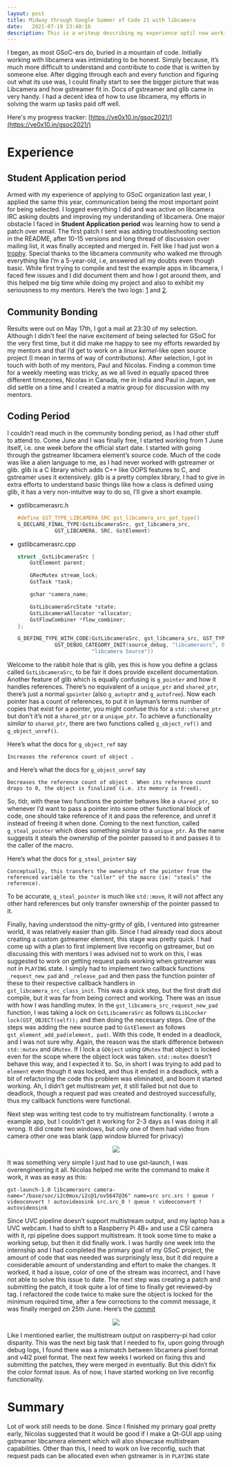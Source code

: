 ```yaml
---
layout: post
title: Midway through Google Summer of Code 21 with libcamera
date:   2021-07-19 23:40:16
description: This is a writeup describing my experience uptil now working with libcamera
---
```


I began, as most GSoC-ers do, buried in a mountain of code. Initially working with libcamera was intimidating to be honest. Simply because, it’s much more difficult to understand and contribute to code that is written by someone else. After digging through each and every function and figuring out what its use was, I could finally start to see the bigger picture that was Libcamera and how gstreamer fit in. Docs of gstreamer and glib came in very handy. I had a decent idea of how to use libcamera, my efforts in solving the warm up tasks paid off well.

Here's my progress tracker: [https://ve0x10.in/gsoc2021/](https://ve0x10.in/gsoc2021/)

# Experience
## Student Application period
Armed with my experience of applying to GSoC organization last year, I applied the same this year, communication being the most important point for being selected. I logged everything I did and was active on libcamera IRC asking doubts and improving my understanding of libcamera. One major obstacle I faced in **Student Application period** was learning how to send a patch over email. The first patch I sent was adding troubleshooting section in the README, after 10-15 versions and long thread of discussion over mailing list, it was finally accepted and merged in. Felt like I had just won a [trophy](https://git.linuxtv.org/libcamera.git/commit/?id=76a5861f3ef0950d9b57e54668c9059ed7bddd89). Special thanks to the libcamera community who walked me through everything like I’m a 5-year-old, i.e, answered all my doubts even though basic. While first trying to compile and test the example apps in libcamera, I faced few issues and I did document them and how I got around them, and this helped me big time while doing my project and also to exhibit my seriousness to my mentors. Here’s the two logs: [1](https://ve0x10.in/blog/2021/03/23/libcamera-log.html) and [2](https://ve0x10.in/blog/2021/04/04/libcamera-log-2.html).

## Community Bonding
Results were out on May 17th, I got a mail at 23:30 of my selection. Although I didn't feel the naive excitement of being selected for GSoC for the very first time, but it did make me happy to see my efforts rewarded by my mentors and that I’d get to work on a *linux kernel*-like open source project (I mean in terms of way of contributions). After selection, I got in touch with both of my mentors, Paul and Nicolas. Finding a common time for a weekly meeting was tricky, as we all lived in equally spaced three different timezones, Nicolas in Canada, me in India and Paul in Japan, we did settle on a time and I created a matrix group for discussion with my mentors.

## Coding Period
I couldn’t read much in the community bonding period, as I had other stuff to attend to. Come June and I was finally free, I started working from 1 June itself, i.e. one week before the official start date. I started with going through the gstreamer libcamera element’s source code. Much of the code was like a alien language to me, as I had never worked with gstreamer or glib. glib is a C library which adds C++ like OOPS features to C, and gstreamer uses it extensively. glib is a pretty complex library, I had to give in extra efforts to understand basic things like how a class is defined using glib, it has a very non-intuitve way to do so, I’ll give a short example.

* gstlibcamerasrc.h
    ```c
    #define GST_TYPE_LIBCAMERA_SRC gst_libcamera_src_get_type()
    G_DECLARE_FINAL_TYPE(GstLibcameraSrc, gst_libcamera_src,
                GST_LIBCAMERA, SRC, GstElement)
    ```

* gstlibcamerasrc.cpp
    ```c
    struct _GstLibcameraSrc {
        GstElement parent;

        GRecMutex stream_lock;
        GstTask *task;

        gchar *camera_name;

        GstLibcameraSrcState *state;
        GstLibcameraAllocator *allocator;
        GstFlowCombiner *flow_combiner;
    };

    G_DEFINE_TYPE_WITH_CODE(GstLibcameraSrc, gst_libcamera_src, GST_TYPE_ELEMENT,
                GST_DEBUG_CATEGORY_INIT(source_debug, "libcamerasrc", 0,
                            "libcamera Source"))
    ```

Welcome to the rabbit hole that is glib, yes this is how you define a gclass called `GstLibcameraSrc`, to be fair it does provide excellent documentation. Another feature of glib which is equally confusing is `g_pointer` and how it handles references. There’s no equivalent of a `unique_ptr` and `shared_ptr`, there’s just a normal `gpointer` (also `g_autoptr` and `g_autofree`). Now each pointer has a count of references, to put it in layman’s terms number of copies that exist for a pointer, you might confuse this for a `std::shared_ptr` but don’t it’s not a `shared_ptr` or a `unique_ptr`. To achieve a functionality *similar* to `shared_ptr`, there are two functions called `g_object_ref()` and `g_object_unref()`. 

Here’s what the docs for `g_object_ref` say
```
Increases the reference count of object .
```
and Here’s what the docs for `g_object_unref` say
```
Decreases the reference count of object . When its reference count drops to 0, the object is finalized (i.e. its memory is freed).
```

So, tldr, with these two functions the pointer behaves like a `shared_ptr`, so whenever I’d want to pass a pointer into some other functional block of code, one should take reference of it and pass the reference, and unref it instead of freeing it when done. Coming to the next function, called `g_steal_pointer` which does something *similar* to a `unique_ptr`. As the name suggests it steals the ownership of the pointer passed to it and passes it to the caller of the macro.

Here’s what the docs for `g_steal_pointer` say
```
Conceptually, this transfers the ownership of the pointer from the referenced variable to the "caller" of the macro (ie: "steals" the reference).
```
To be accurate, `g_steal_pointer` is much like `std::move`, it will not affect any other hard references but only transfer ownership of the pointer passed to it.

Finally, having understood the nitty-gritty of glib, I ventured into gstreamer world, it was relatively easier than glib. Since I had already read docs about creating a custom gstreamer element, this stage was pretty quick. I had come up with a plan to first implement live reconfig on gstreamer, but on discussing this with mentors I was advised not to work on this, I was suggested to work on getting request pads working when gstreamer was not in `PLAYING` state. I simply had to implement two callback functions `_request_new_pad` and `_release_pad` and then pass the function pointer of these to their respective callback handlers in `gst_libcamera_src_class_init`. This was a quick step, but the first draft did compile, but it was far from being correct and working. There was an issue with how I was handling mutex. In the `gst_libcamera_src_request_new_pad` function, I was taking a lock on `GstLibcameraSrc` as follows `GLibLocker lock(GST_OBJECT(self));` and then doing the necessary steps. One of the steps was adding the new source pad to `GstElement` as follows `gst_element_add_pad(element, pad)`. With this code, It ended in a deadlock, and I was not sure why. Again, the reason was the stark difference between `std::mutex` and `GMutex`. If I lock a `GObject` using `GMutex` that object is locked even for the scope where the object lock was taken. `std::mutex` doesn’t behave this way, and I expected it to. So, in short I was trying to add pad to `element` even though it was locked, and thus it ended in a deadlock, with a bit of refactoring the code this problem was eliminated, and boom it started working. Ah, I didn’t get multistream *yet*, it still failed but not due to deadlock, though a request pad was created and destroyed successfully, thus my callback functions were functional.

Next step was writing test code to try multistream functionality. I wrote a example app, but I couldn’t get it working for 2-3 days as I was doing it all wrong. It did create two windows, but only one of them had video from camera other one was blank (app window blurred for privacy)

<p align="center"><img class="img-fluid rounded z-depth-1" src="{{ '/assets/img/gsoc-log-1/multistream-fail.png' | relative_url }}"></p>

It was something very simple I just had to use gst-launch, I was overengineering it all. Nicolas helped me write the command to make it work, it was as easy as this:
```
gst-launch-1.0 libcamerasrc camera-name="/base/soc/i2c0mux/i2c@1/ov5647@36" name=src src.src ! queue ! videoconvert ! autovideosink src.src_0 ! queue ! videoconvert ! autovideosink
```
Since UVC pipeline doesn’t support multistream output, and my laptop has a UVC webcam. I had to shift to a Raspberry Pi 4B+ and use a CSI camera with it, rpi pipeline does support multistream. It took some time to make a working setup, but then it did finally work. I was hardly one week into the internship and I had completed the primary goal of my GSoC project, the amount of code that was needed was surprisingly less, but it did require a considerable amount of understanding and effort to make the changes. It worked, it had a issue, color of one of the stream was incorrect, and I have not able to solve this issue to date. The next step was creating a patch and submitting the patch, it took quite a lot of time to finally get reviewed-by tag. I refactored the code twice to make sure the object is locked for the minimum required time, after a few corrections to the commit message, it was finally merged on 25th June. Here’s the [commit](https://git.linuxtv.org/libcamera.git/commit/?id=53a0d80af0f9983d6bc0d54b0e85403a08721488)

<p align="center"><img class="img-fluid rounded z-depth-1" src="{{ '/assets/img/gsoc-log-1/multistream-pass.png' | relative_url }}"></p>

Like I mentioned earlier, the multistream output on raspberry-pi had color disparity. This was the next big task that I needed to fix, upon going through debug logs, I found there was a mismatch between libcamera pixel format and v4l2 pixel format. The next few weeks I worked on fixing this and submitting the patches, they were merged in eventually. But this didn’t fix the color format issue. As of now, I have started working on live reconfig functionality. 

# Summary
Lot of work still needs to be done. Since I finished my primary goal pretty early, Nicolas suggested that it would be good if I make a Qt-GUI app using gstreamer libcamera element which will also showcase multistream capabilities. Other than this, I need to work on live reconfig, such that request pads can be allocated even when gstreamer is in `PLAYING` state
